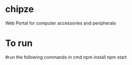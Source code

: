 # chipze
Web Portal for computer accessories and peripherals

# To run 
#run the following commands in cmd
npm install
npm start
